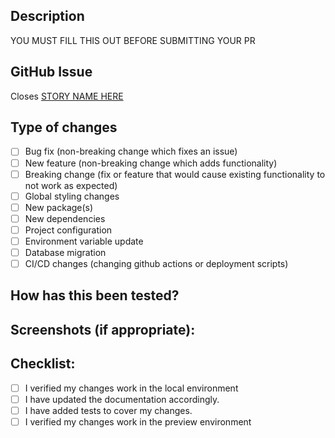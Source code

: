 ## Description

<!--- What does this PR do? -->

YOU MUST FILL THIS OUT BEFORE SUBMITTING YOUR PR

## GitHub Issue

Closes [STORY NAME HERE](<!--Copy GitHub issues link here-->)

## Type of changes

<!--- Select all that apply -->

- [ ] Bug fix (non-breaking change which fixes an issue)
- [ ] New feature (non-breaking change which adds functionality)
- [ ] Breaking change (fix or feature that would cause existing functionality to not work as expected)
- [ ] Global styling changes
- [ ] New package(s)
- [ ] New dependencies
- [ ] Project configuration
- [ ] Environment variable update
- [ ] Database migration
- [ ] CI/CD changes (changing github actions or deployment scripts)

## How has this been tested?

<!--- Please describe in detail how you tested your changes!!! -->

## Screenshots (if appropriate):

## Checklist:

<!--- Select all that apply -->

- [ ] I verified my changes work in the local environment
- [ ] I have updated the documentation accordingly.
- [ ] I have added tests to cover my changes.
- [ ] I verified my changes work in the preview environment
